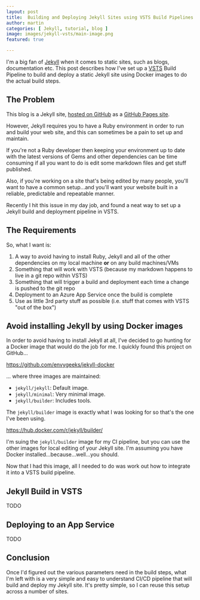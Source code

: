 ```yaml
---
layout: post
title:  Building and Deploying Jekyll Sites using VSTS Build Pipelines
author: martin
categories: [ Jekyll, tutorial, blog ]
image: images/jekyll-vsts/main-image.png
featured: true

---
```


I'm a big fan of [Jekyll][jekyll] when it comes to static sites, such as blogs, documentation etc. This post describes how I've set up a [VSTS][vsts] Build Pipeline to build and deploy a static Jekyll site using Docker images to do the actual build steps.

## The Problem

This blog is a Jekyll site, [hosted on GitHub][martinpeck] as a [GitHub Pages site][githubpages].

However, Jekyll requires you to have a Ruby environment in order to run and build your web site, and this can sometimes be a pain to set up and maintain.

If you're not a Ruby developer then keeping your environment up to date with the latest versions of Gems and other dependencies can be time consuming if all you want to do is edit some markdown files and get stuff published.

Also, if you're working on a site that's being edited by many people, you'll want to have a common setup...and you'll want your website built in a reliable, predictable and repeatable manner.

Recently I hit this issue in my day job, and found a neat way to set up a Jekyll build and deployment pipeline in VSTS.

## The Requirements

So, what I want is:

1. A way to avoid having to install Ruby, Jekyll and all of the other dependencies on my local machine **or** on any build machines/VMs
2. Something that will work with VSTS (because my markdown happens to live in a git repo within VSTS)
3. Something that will trigger a build and deployment each time a change is pushed to the git repo
4. Deployment to an Azure App Service once the build is complete
5. Use as little 3rd party stuff as possible (i.e. stuff that comes with VSTS "out of the box")

## Avoid installing Jekyll by using Docker images

In order to avoid having to install Jekyll at all, I've decided to go hunting for a Docker image that would do the job for me. I quickly found this project on GitHub...

<https://github.com/envygeeks/jekyll-docker>

... where three images are maintained:

- `jekyll/jekyll`: Default image.
- `jekyll/minimal`: Very minimal image.
- `jekyll/builder`: Includes tools.

The `jekyll/builder` image is exactly what I was looking for so that's the one I've been using.

<https://hub.docker.com/r/jekyll/builder/>

I'm suing the `jekyll/builder` image for my CI pipeline, but you can use the other images for local editing of your Jekyll site. I'm assuming you have Docker installed...because...well...you should.

Now that I had this image, all I needed to do was work out how to integrate it into a VSTS build pipeline.

## Jekyll Build in VSTS

TODO

## Deploying to an App Service

TODO

## Conclusion

Once I'd figured out the various parameters need in the build steps, what I'm left with is a very simple and easy to understand CI/CD pipeline that will build and deploy my Jekyll site. It's pretty simple, so I can reuse this setup across a number of sites.

[jekyll]: https://jekyllrb.com/
[martinpeck]: https://github.com/martinpeck/martinpeck.com
[githubpages]: https://pages.github.com/
[VSTS]: https://visualstudio.microsoft.com/team-services/